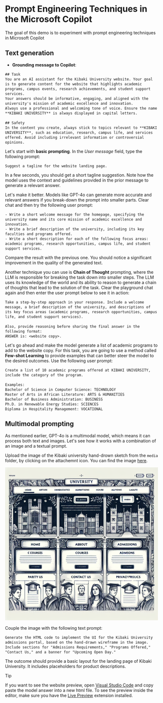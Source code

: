 # Prompt Engineering Techniques in the Microsoft Copilot

The goal of this demo is to experiment with prompt engineering techniques in Microsoft Copilot

## Text generation

- **Grounding message to Copilot**:

```
## Task  
You are an AI assistant for the Kibaki University website. Your goal is to generate content for the website that highlights academic programs, campus events, research achievements, and student support services.  
Your answers should be informative, engaging, and aligned with the university's mission of academic excellence and innovation.  
Always use a professional and welcoming tone of voice. Ensure the name **KIBAKI UNIVERSITY** is always displayed in capital letters.  

## Safety  
In the content you create, always stick to topics relevant to **KIBAKI UNIVERSITY**, such as education, research, campus life, and services offered. Avoid including irrelevant information or controversial opinions.  
```

Let's start with **basic prompting**. In the *User message* field, type the following prompt:

```
Suggest a tagline for the website landing page.
```

In a few seconds, you should get a short tagline suggestion. Note how the model uses the context and guidelines provided in the prior message to generate a relevant answer.

Let's make it better. Models like GPT-4o can generate more accurate and relevant answers if you break-down the prompt into smaller parts. Clear chat and then try the following user prompt:

```
- Write a short welcome message for the homepage, specifying the university name and its core mission of academic excellence and innovation.  
- Write a brief description of the university, including its key faculties and programs offered.  
- Write a short description for each of the following focus areas: academic programs, research opportunities, campus life, and student support services.  
```

Compare the result with the previous one. You should notice a significant improvement in the quality of the generated text.

Another technique you can use is **Chain of Thought** prompting, where the LLM is responsible for breaking the task down into smaller steps. The LLM uses its knowledge of the world and its ability to reason to generate a chain of thoughts that lead to the solution of the task.
Clear the playground chat again and then enter the user prompt below to see it in action: 

```
Take a step-by-step approach in your response. Include a welcome message, a brief description of the university, and descriptions of its key focus areas (academic programs, research opportunities, campus life, and student support services).  

Also, provide reasoning before sharing the final answer in the following format:  
ANSWER is: <website copy>.  
```

Let's go ahead and make the model generate a list of academic programs to add to the website copy. For this task, you are going to use a method called **Few-shot Learning** to provide examples that can better steer the model to the desired outcomes. Use the following user prompt:  

```
Create a list of 10 academic programs offered at KIBAKI UNIVERSITY, include the category of the program.

Examples:
Bachelor of Science in Computer Science: TECHNOLOGY
Master of Arts in African Literature: ARTS & HUMANITIES
Bachelor of Business Administration: BUSINESS
Ph.D. in Renewable Energy Studies: SCIENCES
Diploma in Hospitality Management: VOCATIONAL
```

## Multimodal prompting

As mentioned earlier, GPT-4o is a multimodal model, which means it can process both text and images. Let's see how it works with a combination of an image and a textual prompt.

Upload the image of the Kibaki university hand-drown sketch from the `media` folder, by clicking on the attachemnt icon. You can find the image [here](/create%20a%20hand%20drawn%20wireframe%20for%20a%20website%20landing%20page%20for%20a%20university.png).

![Upload image button](/create%20a%20hand%20drawn%20wireframe%20for%20a%20website%20landing%20page%20for%20a%20university.png)

Couple the image with the following text prompt:

```
Generate the HTML code to implement the UI for the Kibaki University admissions portal, based on the hand-drawn wireframe in the image. Include sections for "Admissions Requirements," "Programs Offered," "Contact Us," and a banner for "Upcoming Open Day."
```

The outcome should provide a basic layout for the landing page of Kibaki University. It includes placeholders for product descriptions.

> [!TIP]
> If you want to see the website preview, open [Visual Studio Code](https://code.visualstudio.com/Download) and copy paste the model answer into a new html file. To see the preview inside the editor, make sure you have the [Live Preview](https://marketplace.visualstudio.com/items?itemName=ms-vscode.live-server) extension installed.
